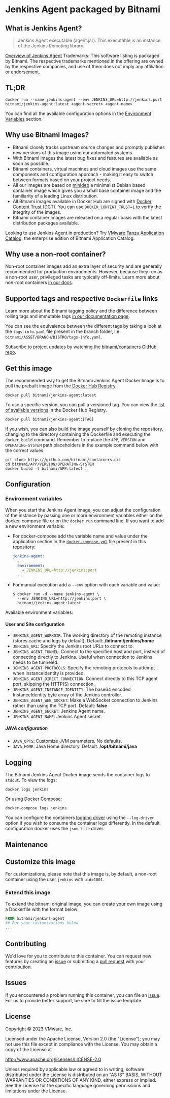 # Jenkins Agent packaged by Bitnami

## What is Jenkins Agent?

> Jenkins Agent executable (agent.jar). This executable is an instance of the Jenkins Remoting library.

[Overview of Jenkins Agent](https://github.com/jenkinsci/remoting)
Trademarks: This software listing is packaged by Bitnami. The respective trademarks mentioned in the offering are owned by the respective companies, and use of them does not imply any affiliation or endorsement.

## TL;DR

```console
docker run --name jenkins-agent --env JENKINS_URL=http://jenkins:port bitnami/jenkins-agent:latest <agent-secret> <agent-name>
```

You can find all the available configuration options in the [Environment Variables](#environment-variables) section.

## Why use Bitnami Images?

* Bitnami closely tracks upstream source changes and promptly publishes new versions of this image using our automated systems.
* With Bitnami images the latest bug fixes and features are available as soon as possible.
* Bitnami containers, virtual machines and cloud images use the same components and configuration approach - making it easy to switch between formats based on your project needs.
* All our images are based on [minideb](https://github.com/bitnami/minideb) a minimalist Debian based container image which gives you a small base container image and the familiarity of a leading Linux distribution.
* All Bitnami images available in Docker Hub are signed with [Docker Content Trust (DCT)](https://docs.docker.com/engine/security/trust/content_trust/). You can use `DOCKER_CONTENT_TRUST=1` to verify the integrity of the images.
* Bitnami container images are released on a regular basis with the latest distribution packages available.

Looking to use Jenkins Agent in production? Try [VMware Tanzu Application Catalog](https://bitnami.com/enterprise), the enterprise edition of Bitnami Application Catalog.

## Why use a non-root container?

Non-root container images add an extra layer of security and are generally recommended for production environments. However, because they run as a non-root user, privileged tasks are typically off-limits. Learn more about non-root containers [in our docs](https://docs.bitnami.com/tutorials/work-with-non-root-containers/).

## Supported tags and respective `Dockerfile` links

Learn more about the Bitnami tagging policy and the difference between rolling tags and immutable tags [in our documentation page](https://docs.bitnami.com/tutorials/understand-rolling-tags-containers/).

You can see the equivalence between the different tags by taking a look at the `tags-info.yaml` file present in the branch folder, i.e `bitnami/ASSET/BRANCH/DISTRO/tags-info.yaml`.

Subscribe to project updates by watching the [bitnami/containers GitHub repo](https://github.com/bitnami/containers).

## Get this image

The recommended way to get the Bitnami Jenkins Agent Docker Image is to pull the prebuilt image from the [Docker Hub Registry](https://hub.docker.com/r/bitnami/jenkins).

```console
docker pull bitnami/jenkins-agent:latest
```

To use a specific version, you can pull a versioned tag. You can view the [list of available versions](https://hub.docker.com/r/bitnami/jenkins/tags/) in the Docker Hub Registry.

```console
docker pull bitnami/jenkins-agent:[TAG]
```

If you wish, you can also build the image yourself by cloning the repository, changing to the directory containing the Dockerfile and executing the `docker build` command. Remember to replace the `APP`, `VERSION` and `OPERATING-SYSTEM` path placeholders in the example command below with the correct values.

```console
git clone https://github.com/bitnami/containers.git
cd bitnami/APP/VERSION/OPERATING-SYSTEM
docker build -t bitnami/APP:latest .
```

## Configuration

### Environment variables

When you start the Jenkins Agent image, you can adjust the configuration of the instance by passing one or more environment variables either on the docker-compose file or on the `docker run` command line. If you want to add a new environment variable:

* For docker-compose add the variable name and value under the application section in the [`docker-compose.yml`](https://github.com/bitnami/containers/blob/main/bitnami/jenkins/docker-compose.yml) file present in this repository:

    ```yaml
    jenkins-agent:
      ...
      environment:
        - JENKINS_URL=http://jenkins:port
      ...
    ```

* For manual execution add a `--env` option with each variable and value:

    ```console
    $ docker run -d --name jenkins-agent \
      --env JENKINS_URL=http://jenkins:port \
      bitnami/jenkins-agent:latest
    ```

Available environment variables:

#### User and Site configuration

* `JENKINS_AGENT_WORKDIR`: The working directory of the remoting instance (stores cache and logs by default). Default: **/bitnami/jenkins/home**
* `JENKINS_URL`: Specify the Jenkins root URLs to connect to.
* `JENKINS_AGENT_TUNNEL`: Connect to the specified host and port, instead of connecting directly to Jenkins. Useful when connection to Jenkins needs to be tunneled.
* `JENKINS_AGENT_PROTOCOLS`: Specify the remoting protocols to attempt when instanceIdentity is provided.
* `JENKINS_AGENT_DIRECT_CONNECTION`: Connect directly to this TCP agent port, skipping the HTTP(S) connection.
* `JENKINS_AGENT_INSTANCE_IDENTITY`: The base64 encoded InstanceIdentity byte array of the Jenkins controller.
* `JENKINS_AGENT_WEB_SOCKET`: Make a WebSocket connection to Jenkins rather than using the TCP port. Default: **false**
* `JENKINS_AGENT_SECRET`: Jenkins Agent name.
* `JENKINS_AGENT_NAME`: Jenkins Agent secret.

##### JAVA configuration

* `JAVA_OPTS`: Customize JVM parameters. No defaults.
* `JAVA_HOME`: Java Home directory. Default: **/opt/bitnami/java**

## Logging

The Bitnami Jenkins Agent Docker image sends the container logs to `stdout`. To view the logs:

```console
docker logs jenkins
```

Or using Docker Compose:

```console
docker-compose logs jenkins
```

You can configure the containers [logging driver](https://docs.docker.com/engine/admin/logging/overview/) using the `--log-driver` option if you wish to consume the container logs differently. In the default configuration docker uses the `json-file` driver.

## Maintenance

## Customize this image

For customizations, please note that this image is, by default, a non-root container using the user `jenkins` with `uid=1001`.

### Extend this image

To extend the bitnami original image, you can create your own image using a Dockerfile with the format below:

```Dockerfile
FROM bitnami/jenkins-agent
## Put your customizations below
...
```

## Contributing

We'd love for you to contribute to this container. You can request new features by creating an [issue](https://github.com/bitnami/containers/issues) or submitting a [pull request](https://github.com/bitnami/containers/pulls) with your contribution.

## Issues

If you encountered a problem running this container, you can file an [issue](https://github.com/bitnami/containers/issues/new/choose). For us to provide better support, be sure to fill the issue template.

## License

Copyright &copy; 2023 VMware, Inc.

Licensed under the Apache License, Version 2.0 (the "License");
you may not use this file except in compliance with the License.
You may obtain a copy of the License at

<http://www.apache.org/licenses/LICENSE-2.0>

Unless required by applicable law or agreed to in writing, software
distributed under the License is distributed on an "AS IS" BASIS,
WITHOUT WARRANTIES OR CONDITIONS OF ANY KIND, either express or implied.
See the License for the specific language governing permissions and
limitations under the License.
